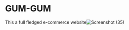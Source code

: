 # GUM-GUM
This a full fledged e-commerce website![Screenshot (35)](https://github.com/lakshya009/GUM-GUM/assets/85613315/aa15a188-9da0-4599-ac7c-4949c16d1d56)

